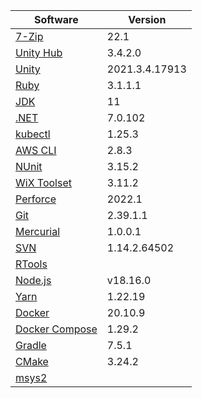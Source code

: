[//]: # (title: Preinstalled Software on TeamCity Cloud Windows Agents)
[//]: # (auxiliary-id: Preinstalled Software on TeamCity Cloud Windows Agents)

<chunk id="windows-jb-agents">

|Software|Version|
|---|---|
|[7-Zip](https://www.7-zip.org/)|22.1|
|[Unity Hub](https://unity.com/unity-hub)|3.4.2.0|
|[Unity](https://unity.com/)|2021.3.4.17913|
|[Ruby](https://www.ruby-lang.org/en/)|3.1.1.1|
|[JDK](https://aws.amazon.com/corretto/)|11|
|[.NET](https://dotnet.microsoft.com/)|7.0.102|
|[kubectl](https://kubernetes.io/docs/tasks/tools/#kubectl)|1.25.3|
|[AWS CLI](https://aws.amazon.com/cli/)|2.8.3|
|[NUnit](https://nunit.org/)|3.15.2|
|[WiX Toolset](https://wixtoolset.org/)|3.11.2|
|[Perforce](https://www.perforce.com/)|2022.1|
|[Git](https://git-scm.com/)|2.39.1.1|
|[Mercurial](https://www.mercurial-scm.org/)|1.0.0.1|
|[SVN](https://subversion.apache.org/)|1.14.2.64502|
|[RTools](https://cran.r-project.org/bin/windows/Rtools/)||
|[Node.js](https://nodejs.org/en/)|v18.16.0|
|[Yarn](https://yarnpkg.com/)|1.22.19|
|[Docker](https://www.docker.com/)|20.10.9|
|[Docker Compose](https://docs.docker.com/compose/)|1.29.2|
|[Gradle](https://gradle.org/)|7.5.1|
|[CMake](https://cmake.org/)|3.24.2|
|[msys2](https://www.msys2.org/)||

</chunk> 
